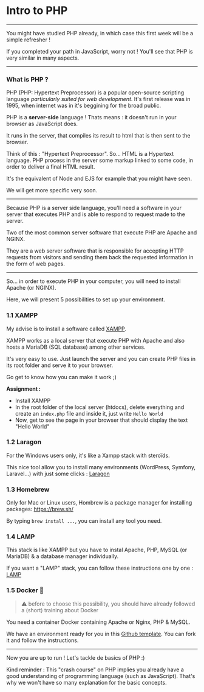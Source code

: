 # Intro to PHP

---

You might have studied PHP already, in which case this first week will be a simple refresher !

If you completed your path in JavaScript, worry not ! You'll see that PHP is very similar in many aspects.

---

### What is PHP ?

PHP (PHP: Hypertext Preprocessor) is a popular open-source scripting language _particularly suited for web development_. It's first release was in 1995, when internet was in it's beggining for the broad public.

PHP is a **server-side** language ! Thats means : it doesn't run in your browser as JavaScript does.

It runs in the server, that compiles its result to html that is then sent to the browser.

Think of this : "Hypertext Preprocessor". So... HTML is a Hypertext language. PHP process in the server some markup linked to some code, in order to deliver a final HTML result.

It's the equivalent of Node and EJS for example that you might have seen.

We will get more specific very soon.

---

Because PHP is a server side language, you'll need a software in your server that executes PHP and is able to respond to request made to the server.

Two of the most common server software that execute PHP are Apache and NGINX.

They are a web server software that is responsible for accepting HTTP requests from visitors and sending them back the requested information in the form of web pages.

---

So... in order to execute PHP in your computer, you will need to install Apache (or NGINX). 

Here, we will present 5 possibilities to set up your environment.


### 1.1 XAMPP

My advise is to install a software called [XAMPP](https://www.apachefriends.org/fr/index.html).

XAMPP works as a local server that execute PHP with Apache and also hosts a MariaDB (SQL database) among other services.

It's very easy to use. Just launch the server and you can create PHP files in its root folder and serve it to your browser.

Go get to know how you can make it work ;)

**Assignment :**

- Install XAMPP
- In the root folder of the local server (htdocs), delete everything and create an `index.php` file and inside it, just write `Hello World`
- Now, get to see the page in your browser that should display the text "Hello World"


### 1.2 Laragon

For the Windows users only, it's like a Xampp stack with steroïds.

This nice tool allow you to install many environments (WordPress, Symfony, Laravel...) with just some clicks : [Laragon](https://laragon.org/)

### 1.3 Homebrew

Only for Mac or Linux users, Hombrew is a package manager for installing packages: https://brew.sh/

By typing `brew install ...`, you can install any tool you need. 

### 1.4 LAMP

This stack is like XAMPP but you have to instal Apache, PHP, MySQL (or MariaDB) & a database manager individually. 

If you want a "LAMP" stack, you can follow these instructions one by one : [LAMP](https://www.digitalocean.com/community/tutorials/how-to-install-lamp-stack-on-ubuntu)


### 1.5 Docker 🐋

> ⚠️ before to choose this possibility, you should have already followed a (short) training about Docker

You need a container Docker containing Apache or Nginx, PHP & MySQL.

We have an environment ready for you in this [Github template](https://github.com/NicolasJamar/docker-env-php-wordpress). You can fork it and follow the instructions.

---

Now you are up to run ! Let's tackle de basics of PHP :)

Kind reminder : This "crash course" on PHP implies you already have a good understanding of programming language (such as JavaScript). That's why we won't have so many explanation for the basic concepts.
